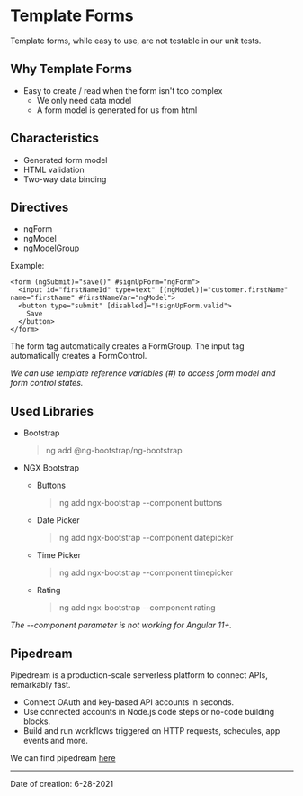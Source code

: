 # Template Forms

Template forms, while easy to use, are not testable in our unit tests.

## Why Template Forms

- Easy to create / read when the form isn't too complex
  - We only need data model
  - A form model is generated for us from html

## Characteristics

- Generated form model
- HTML validation
- Two-way data binding

## Directives

- ngForm
- ngModel
- ngModelGroup

Example:

```
<form (ngSubmit)="save()" #signUpForm="ngForm">
  <input id="firstNameId" type=text" [(ngModel)]="customer.firstName" name="firstName" #firstNameVar="ngModel">
  <button type="submit" [disabled]="!signUpForm.valid">
    Save
  </button>
</form>
```

The form tag automatically creates a FormGroup.
The input tag automatically creates a FormControl.

_We can use template reference variables (#) to access form model and form control states._

## Used Libraries

- Bootstrap

  > ng add @ng-bootstrap/ng-bootstrap

- NGX Bootstrap

  - Buttons

    > ng add ngx-bootstrap --component buttons

  - Date Picker

    > ng add ngx-bootstrap --component datepicker

  - Time Picker

    > ng add ngx-bootstrap --component timepicker

  - Rating

    > ng add ngx-bootstrap --component rating

_The --component parameter is not working for Angular 11+._

## Pipedream

Pipedream is a production-scale serverless platform to connect APIs, remarkably fast.

- Connect OAuth and key-based API accounts in seconds.
- Use connected accounts in Node.js code steps or no-code building blocks.
- Build and run workflows triggered on HTTP requests, schedules, app events and more.

We can find pipedream [here](https://pipedream.com/)

---

Date of creation: 6-28-2021
